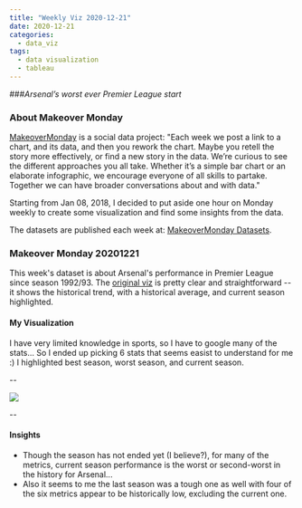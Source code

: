 ```yaml
---
title: "Weekly Viz 2020-12-21"
date: 2020-12-21
categories:
  - data_viz
tags:
  - data visualization
  - tableau
---
```


###*Arsenal’s worst ever Premier League start*


### About Makeover Monday

[MakeoverMonday](http://www.makeovermonday.co.uk/) is a social data project:
"Each week we post a link to a chart, and its data, and then you rework the chart.
Maybe you retell the story more effectively, or find a new story in the data.
We’re curious to see the different approaches you all take. Whether it’s a simple bar chart or an elaborate infographic, we encourage everyone of all skills to partake.
Together we can have broader conversations about and with data."

Starting from Jan 08, 2018, I decided to put aside one hour on Monday weekly to create some visualization and find some insights from the data.

The datasets are published each week at: [MakeoverMonday Datasets](http://www.makeovermonday.co.uk/data/).

### Makeover Monday 20201221

This week's dataset is about Arsenal's performance in Premier League since season 1992/93. The [original viz](https://www.reddit.com/r/soccer/comments/k5vya1/this_is_arsenals_worst_ever_start_to_a_premier/) is pretty clear and straightforward -- it shows the historical trend, with a historical average, and current season highlighted.  

#### My Visualization

I have very limited knowledge in sports, so I have to google many of the stats... So I ended up picking 6 stats that seems easist to understand for me :) I highlighted best season, worst season, and current season.  

--  
<div class='tableauPlaceholder' id='viz1608603063619' style='position: relative'>
<noscript><a href='#'>
  <img alt=' ' src='https:&#47;&#47;public.tableau.com&#47;static&#47;images&#47;Ma&#47;MakeOverMonday20201221ArsenalsworsteverPremierLeaguestart&#47;ArsenalsworsteverPremierLeagueStart&#47;1_rss.png' style='border: none' />
</a></noscript>
<object class='tableauViz'  style='display:none;'>
  <param name='host_url' value='https%3A%2F%2Fpublic.tableau.com%2F' />
  <param name='embed_code_version' value='3' />
  <param name='site_root' value='' />
  <param name='name' value='MakeOverMonday20201221ArsenalsworsteverPremierLeaguestart&#47;ArsenalsworsteverPremierLeagueStart' />
  <param name='tabs' value='no' />
  <param name='toolbar' value='yes' />
  <param name='static_image' value='https:&#47;&#47;public.tableau.com&#47;static&#47;images&#47;Ma&#47;MakeOverMonday20201221ArsenalsworsteverPremierLeaguestart&#47;ArsenalsworsteverPremierLeagueStart&#47;1.png' />
  <param name='animate_transition' value='yes' />
  <param name='display_static_image' value='yes' />
  <param name='display_spinner' value='yes' />
  <param name='display_overlay' value='yes' />
  <param name='display_count' value='yes' />
  <param name='language' value='en' />
  <param name='filter' value='publish=yes' />
</object></div>             
<script type='text/javascript'>  
  var divElement = document.getElementById('viz1608603063619');       
  var vizElement = divElement.getElementsByTagName('object')[0];       
  if ( divElement.offsetWidth > 800 ) { vizElement.style.width='800px';vizElement.style.height='627px';} else if ( divElement.offsetWidth > 500 ) { vizElement.style.width='800px';vizElement.style.height='627px';} else { vizElement.style.width='100%';vizElement.style.height='777px';}              
  var scriptElement = document.createElement('script');                
  scriptElement.src = 'https://public.tableau.com/javascripts/api/viz_v1.js';     
  vizElement.parentNode.insertBefore(scriptElement, vizElement);           
</script>
  
--  

#### Insights
* Though the season has not ended yet (I believe?), for many of the metrics, current season performance is the worst or second-worst in the history for Arsenal...  
* Also it seems to me the last season was a tough one as well with four of the six metrics appear to be historically low, excluding the current one.  

